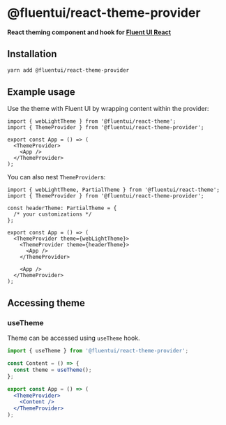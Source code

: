 # @fluentui/react-theme-provider

**React theming component and hook for [Fluent UI React](https://developer.microsoft.com/en-us/fluentui)**

## Installation

```bash
yarn add @fluentui/react-theme-provider
```

## Example usage

Use the theme with Fluent UI by wrapping content within the provider:

```tsx
import { webLightTheme } from '@fluentui/react-theme';
import { ThemeProvider } from '@fluentui/react-theme-provider';

export const App = () => (
  <ThemeProvider>
    <App />
  </ThemeProvider>
);
```

You can also nest `ThemeProvider`s:

```tsx
import { webLightTheme, PartialTheme } from '@fluentui/react-theme';
import { ThemeProvider } from '@fluentui/react-theme-provider';

const headerTheme: PartialTheme = {
  /* your customizations */
};

export const App = () => (
  <ThemeProvider theme={webLightTheme}>
    <ThemeProvider theme={headerTheme}>
      <App />
    </ThemeProvider>

    <App />
  </ThemeProvider>
);
```

## Accessing theme

### useTheme

Theme can be accessed using `useTheme` hook.

```jsx
import { useTheme } from '@fluentui/react-theme-provider';

const Content = () => {
  const theme = useTheme();
};

export const App = () => (
  <ThemeProvider>
    <Content />
  </ThemeProvider>
);
```
